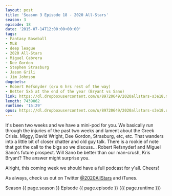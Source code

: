 ```yaml
---
layout: post
title: 'Season 3 Episode 18 - 2020 All-Stars'
season: 3
episode: 18
date: '2015-07-14T12:00:00+00:00'
tags:
- Fantasy Baseball
- MLB
- deep league
- 2020 All-Stars
- Miguel Cabrera
- Dee Gordon
- Stephen Strasburg
- Jason Grili
- Jim Johnson
dogebets:
- Robert Refsnyder (o/u 6 hrs rest of the way)
- Better 5x5 at the end of the year (Bryant vs Sano)
link: https://dl.dropboxusercontent.com/u/89720649/2020allstars-s3e18.mp3
length: 7439062
runtime: '15:29'
opus: https://dl.dropboxusercontent.com/u/89720649/2020allstars-s3e18.opus
---
```

It's been two weeks and we have a mini-pod for you.  We basically run through the injuries of the past two weeks and lament about the Greek Crisis.  Miggy, David Wright, Dee Gordon, Strasburg, etc, etc.  That wanders into a little bit of closer chatter and old guy talk.  There is a rookie of note that got the call to the bigs so we discuss... Robert Refsnyder! and Miguel Sano's future prospect.  Will Sano be better than our man-crush, Kris Bryant?  The answer might surprise you.

Alright, this coming week we should have a full podcast for y'all.  Cheers!

As always, check us out on Twitter [@2020AllStars](https://www.twitter.com/2020allstars) and iTunes.  

Season {{ page.season }} Episode {{ page.episode }} ({{ page.runtime }})  
